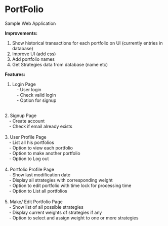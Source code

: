 # PortFolio
Sample Web Application<br/>

<b>Improvements:</b><br/>
1. Show historical transactions for each portfolio on UI (currently entries in database)<br/>
2. Improve UI (add css) <br/>
3. Add portfolio names <br/>
4. Get Strategies data from database (name etc) <br/>

<b>Features:</b><br/>
1. Login Page <br/>
  &emsp;- User login<br/>
  &emsp;- Check valid login<br/>
  &emsp;- Option for signup<br/>
<br/>
2. Signup Page <br/>
  &emsp;- Create account<br/>
  &emsp;- Check if email already exists<br/>
<br/>
3. User Profile Page <br/>
  &emsp;- List all his portfolios<br/>
  &emsp;- Option to view each portfolio<br/>
  &emsp;- Option to make another portfolio<br/>
  &emsp;- Option to Log out<br/>
<br/>
4. Portfolio Profile Page <br/>
  &emsp;- Show last modification date<br/>
  &emsp;- Display all strategies with corresponding weight<br/>
  &emsp;- Option to edit portfolio with time lock for processing time<br/>
  &emsp;- Option to List all portfolios<br/>
<br/>
5. Make/ Edit Portfolio Page <br/>
  &emsp;- Show list of all possible strategies<br/>
  &emsp;- Display current weights of strategies if any<br/>
  &emsp;- Option to select and assign weight to one or more strategies<br/>
<br/>
